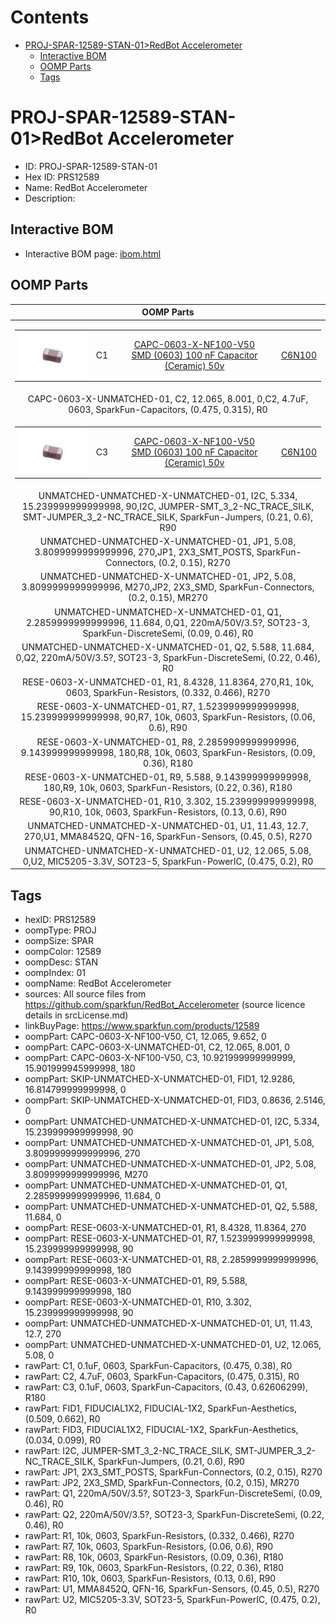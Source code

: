 



Contents
========

* [PROJ-SPAR-12589-STAN-01>RedBot Accelerometer](#proj-spar-12589-stan-01redbot-accelerometer)
	* [Interactive BOM](#interactive-bom)
	* [OOMP Parts](#oomp-parts)
	* [Tags](#tags)

# PROJ-SPAR-12589-STAN-01>RedBot Accelerometer

- ID: PROJ-SPAR-12589-STAN-01
- Hex ID: PRS12589
- Name: RedBot Accelerometer
- Description: 

## Interactive BOM

- Interactive BOM page: [ibom.html](kicad/bom/ibom.html)

## OOMP Parts
  

|OOMP Parts|
| :---: |
|<table><tr><td>![CAPC-0603-X-NF100-V50](https://raw.githubusercontent.com/oomlout/oomlout_OOMP_parts/main/CAPC-0603-X-NF100-V50/image_140.jpg)</td><td> C1</td><td>[CAPC-0603-X-NF100-V50<br>SMD (0603) 100 nF Capacitor (Ceramic) 50v](https://github.com/oomlout/oomlout_OOMP_parts/tree/main/CAPC-0603-X-NF100-V50/)</td><td>[C6N100](https://github.com/oomlout/oomlout_OOMP_parts/tree/main/CAPC-0603-X-NF100-V50/)</td></tr></table>|
|CAPC-0603-X-UNMATCHED-01, C2, 12.065, 8.001, 0,C2, 4.7uF, 0603, SparkFun-Capacitors, (0.475, 0.315), R0|
|<table><tr><td>![CAPC-0603-X-NF100-V50](https://raw.githubusercontent.com/oomlout/oomlout_OOMP_parts/main/CAPC-0603-X-NF100-V50/image_140.jpg)</td><td> C3</td><td>[CAPC-0603-X-NF100-V50<br>SMD (0603) 100 nF Capacitor (Ceramic) 50v](https://github.com/oomlout/oomlout_OOMP_parts/tree/main/CAPC-0603-X-NF100-V50/)</td><td>[C6N100](https://github.com/oomlout/oomlout_OOMP_parts/tree/main/CAPC-0603-X-NF100-V50/)</td></tr></table>|
|UNMATCHED-UNMATCHED-X-UNMATCHED-01, I2C, 5.334, 15.239999999999998, 90,I2C, JUMPER-SMT_3_2-NC_TRACE_SILK, SMT-JUMPER_3_2-NC_TRACE_SILK, SparkFun-Jumpers, (0.21, 0.6), R90|
|UNMATCHED-UNMATCHED-X-UNMATCHED-01, JP1, 5.08, 3.8099999999999996, 270,JP1, 2X3_SMT_POSTS, SparkFun-Connectors, (0.2, 0.15), R270|
|UNMATCHED-UNMATCHED-X-UNMATCHED-01, JP2, 5.08, 3.8099999999999996, M270,JP2, 2X3_SMD, SparkFun-Connectors, (0.2, 0.15), MR270|
|UNMATCHED-UNMATCHED-X-UNMATCHED-01, Q1, 2.2859999999999996, 11.684, 0,Q1, 220mA/50V/3.5?, SOT23-3, SparkFun-DiscreteSemi, (0.09, 0.46), R0|
|UNMATCHED-UNMATCHED-X-UNMATCHED-01, Q2, 5.588, 11.684, 0,Q2, 220mA/50V/3.5?, SOT23-3, SparkFun-DiscreteSemi, (0.22, 0.46), R0|
|RESE-0603-X-UNMATCHED-01, R1, 8.4328, 11.8364, 270,R1, 10k, 0603, SparkFun-Resistors, (0.332, 0.466), R270|
|RESE-0603-X-UNMATCHED-01, R7, 1.5239999999999998, 15.239999999999998, 90,R7, 10k, 0603, SparkFun-Resistors, (0.06, 0.6), R90|
|RESE-0603-X-UNMATCHED-01, R8, 2.2859999999999996, 9.143999999999998, 180,R8, 10k, 0603, SparkFun-Resistors, (0.09, 0.36), R180|
|RESE-0603-X-UNMATCHED-01, R9, 5.588, 9.143999999999998, 180,R9, 10k, 0603, SparkFun-Resistors, (0.22, 0.36), R180|
|RESE-0603-X-UNMATCHED-01, R10, 3.302, 15.239999999999998, 90,R10, 10k, 0603, SparkFun-Resistors, (0.13, 0.6), R90|
|UNMATCHED-UNMATCHED-X-UNMATCHED-01, U1, 11.43, 12.7, 270,U1, MMA8452Q, QFN-16, SparkFun-Sensors, (0.45, 0.5), R270|
|UNMATCHED-UNMATCHED-X-UNMATCHED-01, U2, 12.065, 5.08, 0,U2, MIC5205-3.3V, SOT23-5, SparkFun-PowerIC, (0.475, 0.2), R0|

## Tags

- hexID: PRS12589
- oompType: PROJ
- oompSize: SPAR
- oompColor: 12589
- oompDesc: STAN
- oompIndex: 01
- oompName: RedBot Accelerometer
- sources: All source files from https://github.com/sparkfun/RedBot_Accelerometer (source licence details in srcLicense.md)
- linkBuyPage: https://www.sparkfun.com/products/12589
- oompPart: CAPC-0603-X-NF100-V50, C1, 12.065, 9.652, 0
- oompPart: CAPC-0603-X-UNMATCHED-01, C2, 12.065, 8.001, 0
- oompPart: CAPC-0603-X-NF100-V50, C3, 10.921999999999999, 15.901999945999998, 180
- oompPart: SKIP-UNMATCHED-X-UNMATCHED-01, FID1, 12.9286, 16.814799999999998, 0
- oompPart: SKIP-UNMATCHED-X-UNMATCHED-01, FID3, 0.8636, 2.5146, 0
- oompPart: UNMATCHED-UNMATCHED-X-UNMATCHED-01, I2C, 5.334, 15.239999999999998, 90
- oompPart: UNMATCHED-UNMATCHED-X-UNMATCHED-01, JP1, 5.08, 3.8099999999999996, 270
- oompPart: UNMATCHED-UNMATCHED-X-UNMATCHED-01, JP2, 5.08, 3.8099999999999996, M270
- oompPart: UNMATCHED-UNMATCHED-X-UNMATCHED-01, Q1, 2.2859999999999996, 11.684, 0
- oompPart: UNMATCHED-UNMATCHED-X-UNMATCHED-01, Q2, 5.588, 11.684, 0
- oompPart: RESE-0603-X-UNMATCHED-01, R1, 8.4328, 11.8364, 270
- oompPart: RESE-0603-X-UNMATCHED-01, R7, 1.5239999999999998, 15.239999999999998, 90
- oompPart: RESE-0603-X-UNMATCHED-01, R8, 2.2859999999999996, 9.143999999999998, 180
- oompPart: RESE-0603-X-UNMATCHED-01, R9, 5.588, 9.143999999999998, 180
- oompPart: RESE-0603-X-UNMATCHED-01, R10, 3.302, 15.239999999999998, 90
- oompPart: UNMATCHED-UNMATCHED-X-UNMATCHED-01, U1, 11.43, 12.7, 270
- oompPart: UNMATCHED-UNMATCHED-X-UNMATCHED-01, U2, 12.065, 5.08, 0
- rawPart: C1, 0.1uF, 0603, SparkFun-Capacitors, (0.475, 0.38), R0
- rawPart: C2, 4.7uF, 0603, SparkFun-Capacitors, (0.475, 0.315), R0
- rawPart: C3, 0.1uF, 0603, SparkFun-Capacitors, (0.43, 0.62606299), R180
- rawPart: FID1, FIDUCIAL1X2, FIDUCIAL-1X2, SparkFun-Aesthetics, (0.509, 0.662), R0
- rawPart: FID3, FIDUCIAL1X2, FIDUCIAL-1X2, SparkFun-Aesthetics, (0.034, 0.099), R0
- rawPart: I2C, JUMPER-SMT_3_2-NC_TRACE_SILK, SMT-JUMPER_3_2-NC_TRACE_SILK, SparkFun-Jumpers, (0.21, 0.6), R90
- rawPart: JP1, 2X3_SMT_POSTS, SparkFun-Connectors, (0.2, 0.15), R270
- rawPart: JP2, 2X3_SMD, SparkFun-Connectors, (0.2, 0.15), MR270
- rawPart: Q1, 220mA/50V/3.5?, SOT23-3, SparkFun-DiscreteSemi, (0.09, 0.46), R0
- rawPart: Q2, 220mA/50V/3.5?, SOT23-3, SparkFun-DiscreteSemi, (0.22, 0.46), R0
- rawPart: R1, 10k, 0603, SparkFun-Resistors, (0.332, 0.466), R270
- rawPart: R7, 10k, 0603, SparkFun-Resistors, (0.06, 0.6), R90
- rawPart: R8, 10k, 0603, SparkFun-Resistors, (0.09, 0.36), R180
- rawPart: R9, 10k, 0603, SparkFun-Resistors, (0.22, 0.36), R180
- rawPart: R10, 10k, 0603, SparkFun-Resistors, (0.13, 0.6), R90
- rawPart: U1, MMA8452Q, QFN-16, SparkFun-Sensors, (0.45, 0.5), R270
- rawPart: U2, MIC5205-3.3V, SOT23-5, SparkFun-PowerIC, (0.475, 0.2), R0
